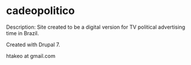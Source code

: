 cadeopolitico
=============

Description: Site created to be a digital version for TV political advertising
time in Brazil.

Created with Drupal 7.

htakeo at gmail.com
